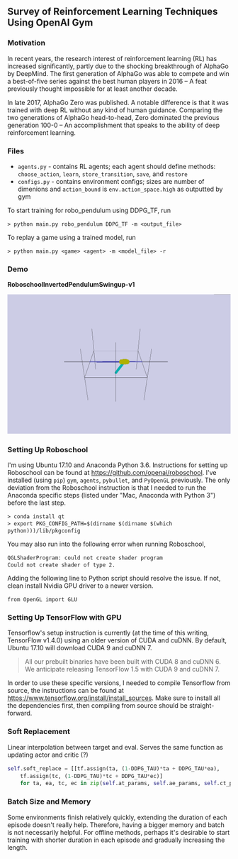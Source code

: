 ## Survey of Reinforcement Learning Techniques Using OpenAI Gym

### Motivation

In recent years, the research interest of reinforcement learning (RL) has increased significantly, partly due to the shocking breakthrough of AlphaGo by DeepMind.  The first generation of AlphaGo was able to compete and win a best-of-five series against
the best human players in 2016 – A feat previously thought impossible for at least another decade.

In late 2017, AlphaGo Zero was published.  A notable difference is that it was trained with deep RL without any kind of human guidance. Comparing the two generations of AlphaGo head-to-head, Zero dominated the previous generation 100-0 – An accomplishment that speaks to the ability of deep reinforcement learning.


### Files

* `agents.py`  - contains RL agents; each agent should define methods: `choose_action`, `learn`, `store_transition`, `save`, and `restore`
* `configs.py` - contains environment configs; sizes are number of dimenions and `action_bound` is `env.action_space.high` as outputted by gym

To start training for robo_pendulum using DDPG_TF, run

    > python main.py robo_pendulum DDPG_TF -m <output_file>

To replay a game using a trained model, run

    > python main.py <game> <agent> -m <model_file> -r


### Demo

**RoboschoolInvertedPendulumSwingup-v1**

!["robo-pendulum"](demo-gifs/robo-pendulum.gif "robo-pendulum")


### Setting Up Roboschool

I'm using Ubuntu 17.10 and Anaconda Python 3.6.  Instructions for setting up Roboschool can be found at https://github.com/openai/roboschool.  I've installed (using `pip`) `gym`, `agents`, `pybullet`, and `PyOpenGL` previously.  The only deviation from the Roboschool instruction is that I needed to run the Anaconda specific steps (listed under "Mac, Anaconda with Python 3") before the last step.

    > conda install qt
    > export PKG_CONFIG_PATH=$(dirname $(dirname $(which python)))/lib/pkgconfig

You may also run into the following error when running Roboschool,

    QGLShaderProgram: could not create shader program
    Could not create shader of type 2.

Adding the following line to Python script should resolve the issue.  If not, clean install Nvidia GPU driver to a newer version.

    from OpenGL import GLU


### Setting Up TensorFlow with GPU

Tensorflow's setup instruction is currently (at the time of this writing, TensorFlow v1.4.0) using an older version of CUDA and cuDNN.  By default, Ubuntu 17.10 will download CUDA 9 and cuDNN 7.

> All our prebuilt binaries have been built with CUDA 8 and cuDNN 6. We anticipate releasing TensorFlow 1.5 with CUDA 9 and cuDNN 7.

In order to use these specific versions, I needed to compile Tensorflow from source, the instructions can be found at https://www.tensorflow.org/install/install_sources.  Make sure to install all the dependencies first, then compiling from source should be straight-forward.


### Soft Replacement

Linear interpolation between target and eval.  Serves the same function as updating actor and critic (?)


```python
self.soft_replace = [[tf.assign(ta, (1-DDPG_TAU)*ta + DDPG_TAU*ea), 
    tf.assign(tc, (1-DDPG_TAU)*tc + DDPG_TAU*ec)] 
    for ta, ea, tc, ec in zip(self.at_params, self.ae_params, self.ct_params, self.ce_params)]
```


### Batch Size and Memory

Some environments finish relatively quickly, extending the duration of each episode doesn't really help.  Therefore, having a bigger memory and batch is not necessarily helpful.  For offline methods, perhaps it's desirable to start training with shorter duration in each episode and gradually increasing the length.
